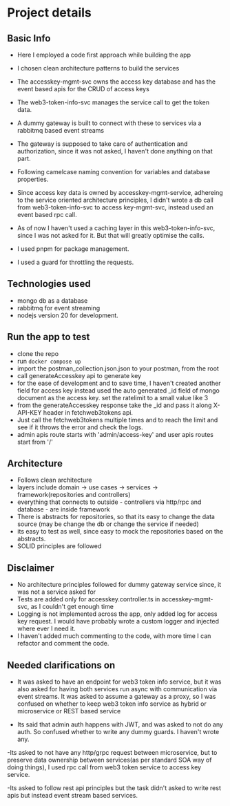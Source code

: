# Project details

## Basic Info

- Here I employed a code first approach while building the app
- I chosen clean architecture patterns to build the services
- The accesskey-mgmt-svc owns the access key database and has the event based apis for the CRUD of access keys
- The web3-token-info-svc manages the service call to get the token data.
- A dummy gateway is built to connect with these to services via a rabbitmq based event streams

- The gateway is supposed to take care of authentication and authorization, since it was not asked, I haven't done anything on that part.
- Following camelcase naming convention for variables and database properties.
- Since access key data is owned by accesskey-mgmt-service, adhereing to the service oriented architecture principles, I didn't wrote a db call from web3-token-info-svc to access key-mgmt-svc, instead used an event based rpc call.
- As of now I haven't used a caching layer in this web3-token-info-svc, since I was not asked for it. But that will greatly optimise the calls.
- I used pnpm for package management.
- I used a guard for throttling the requests.

## Technologies used

- mongo db as a database
- rabbitmq for event streaming
- nodejs version 20 for development.

## Run the app to test

- clone the repo
- run `docker compose up`
- import the postman_collection.json.json to your postman, from the root
- call generateAccesskey api to generate key
- for the ease of development and to save time, I haven't created another field for access key instead used the auto generated \_id field of mongo document as the access key. set the ratelimit to a small value like 3
- from the generateAccesskey response take the \_id and pass it along X-API-KEY header in fetchweb3tokens api.
- Just call the fetchweb3tokens multiple times and to reach the limit and see if it throws the error and check the logs.
- admin apis route starts with 'admin/access-key' and user apis routes start from '/'

## Architecture

- Follows clean architecture
- layers include domain -> use cases -> services -> framework(repositories and controllers)
- everything that connects to outside - controllers via http/rpc and database - are inside framework
- There is abstracts for repositories, so that its easy to change the data source (may be change the db or change the service if needed)
- its easy to test as well, since easy to mock the repositories based on the abstracts.
- SOLID principles are followed

## Disclaimer

- No architecture principles followed for dummy gateway service since, it was not a service asked for
- Tests are added only for accesskey.controller.ts in accesskey-mgmt-svc, as I couldn't get enough time
- Logging is not implemented across the app, only added log for access key request. I would have probably wrote a custom logger and injected where ever I need it.
- I haven't added much commenting to the code, with more time I can refactor and comment the code.

## Needed clarifications on

- It was asked to have an endpoint for web3 token info service, but it was also asked for having both services run async with communication via event streams. It was asked to assume a gateway as a proxy, so I was confused on whether to keep web3 token info service as hybrid or microservice or REST based service

- Its said that admin auth happens with JWT, and was asked to not do any auth. So confused whether to write any dummy guards. I haven't wrote any.

-Its asked to not have any http/grpc request between microservice, but to preserve data ownership between services(as per standard SOA way of doing things), I used rpc call from web3 token service to access key service.

-Its asked to follow rest api principles but the task didn't asked to write rest apis but instead event stream based services.
